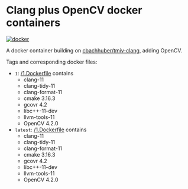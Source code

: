 # Clang plus OpenCV docker containers

[![docker](https://img.shields.io/docker/pulls/cbachhuber/clang-opencv.svg)](https://hub.docker.com/r/cbachhuber/clang-opencv/)

A docker container building on [cbachhuber/tmiv-clang](https://github.com/cbachhuber/tmiv-clang), adding OpenCV.

Tags and corresponding docker files:

- `1`: [/1.Dockerfile](https://github.com/cbachhuber/clang-opencv/blob/master/1.Dockerfile/Dockerfile) contains
  - clang-11
  - clang-tidy-11
  - clang-format-11
  - cmake 3.16.3
  - gcovr 4.2
  - libc++-11-dev
  - llvm-tools-11
  - OpenCV 4.2.0
- `latest`: [/1.Dockerfile](https://github.com/cbachhuber/clang-opencv/blob/master/1.Dockerfile/Dockerfile[) contains
  - clang-11
  - clang-tidy-11
  - clang-format-11
  - cmake 3.16.3
  - gcovr 4.2
  - libc++-11-dev
  - llvm-tools-11
  - OpenCV 4.2.0
